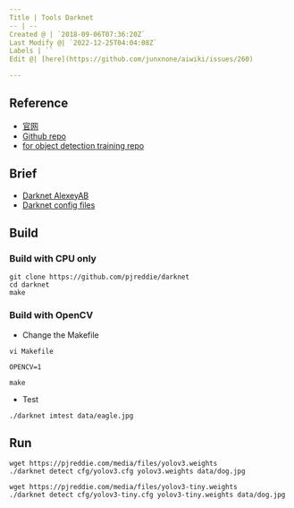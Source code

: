 ```yaml
---
Title | Tools Darknet
-- | --
Created @ | `2018-09-06T07:36:20Z`
Last Modify @| `2022-12-25T04:04:08Z`
Labels | ``
Edit @| [here](https://github.com/junxnone/aiwiki/issues/260)

---
```

## Reference

- [官网](https://pjreddie.com/darknet/)
- [Github repo](https://github.com/pjreddie/darknet)
- [ for object detection training repo](https://github.com/AlexeyAB/darknet)

## Brief
- [Darknet AlexeyAB](/Darknet_AlexeyAB)
- [Darknet config files](/Darknet_cfg_files)

## Build

### Build with CPU only
```
git clone https://github.com/pjreddie/darknet
cd darknet
make
```

### Build with OpenCV

- Change the Makefile

```
vi Makefile
```
```
OPENCV=1
```
```
make
```

- Test

```
./darknet imtest data/eagle.jpg
```

## Run

```
wget https://pjreddie.com/media/files/yolov3.weights
./darknet detect cfg/yolov3.cfg yolov3.weights data/dog.jpg

wget https://pjreddie.com/media/files/yolov3-tiny.weights
./darknet detect cfg/yolov3-tiny.cfg yolov3-tiny.weights data/dog.jpg
```
